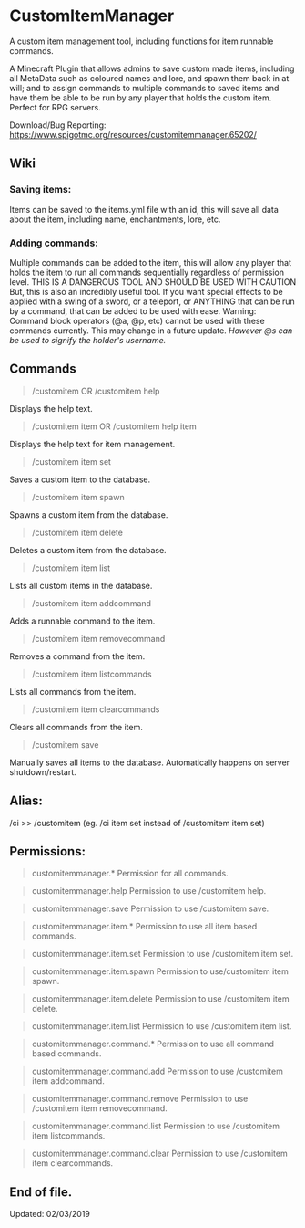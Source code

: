 # CustomItemManager

A custom item management tool, including functions for item runnable commands.

A Minecraft Plugin that allows admins to save custom made items, including all MetaData such as coloured names and lore, 
and spawn them back in at will; and to assign commands to multiple commands to saved items 
and have them be able to be run by any player that holds the custom item.
Perfect for RPG servers.

Download/Bug Reporting: https://www.spigotmc.org/resources/customitemmanager.65202/

## Wiki
### Saving items:
 
Items can be saved to the items.yml file with an id, this will save all data about the item, including name, enchantments, lore, etc.

### Adding commands:

Multiple commands can be added to the item, this will allow any player that holds the item to run all commands sequentially regardless of permission level.
THIS IS A DANGEROUS TOOL AND SHOULD BE USED WITH CAUTION
But, this is also an incredibly useful tool. If you want special effects to be applied with a swing of a sword, or a teleport, or ANYTHING that can be run by a command, that can be added to be used with ease.
Warning: Command block operators (@a, @p, etc) cannot be used with these commands currently. This may change in a future update.
_However @s can be used to signify the holder's username._

## Commands

> /customitem OR /customitem help <commandname>

Displays the help text.

> /customitem item OR /customitem help item

Displays the help text for item management.

> /customitem item set <id>

Saves a custom item to the database.

> /customitem item spawn <id>

Spawns a custom item from the database.

> /customitem item delete <id>

Deletes a custom item from the database.

> /customitem item list

Lists all custom items in the database.

> /customitem item addcommand <id> <command>

Adds a runnable command to the item.

> /customitem item removecommand <id> <command>

Removes a command from the item.

> /customitem item listcommands <id>

Lists all commands from the item.

> /customitem item clearcommands <id>

Clears all commands from the item.

> /customitem save

Manually saves all items to the database. Automatically happens on server shutdown/restart.

## Alias: 
/ci >> /customitem (eg. /ci item set instead of /customitem item set)

## Permissions:

> customitemmanager.*
Permission for all commands.

> customitemmanager.help
Permission to use /customitem help.

> customitemmanager.save
Permission to use /customitem save.

> customitemmanager.item.*
Permission to use all item based commands.

> customitemmanager.item.set
Permission to use /customitem item set.

> customitemmanager.item.spawn
Permission to use/customitem item spawn.

> customitemmanager.item.delete
Permission to use /customitem item delete.

> customitemmanager.item.list
Permission to use /customitem item list.

> customitemmanager.command.*
Permission to use all command based commands.

> customitemmanager.command.add
Permission to use /customitem item addcommand.

> customitemmanager.command.remove
Permission to use /customitem item removecommand.

> customitemmanager.command.list
Permission to use /customitem item listcommands.

> customitemmanager.command.clear
Permission to use /customitem item clearcommands.

## End of file.
Updated: 02/03/2019
